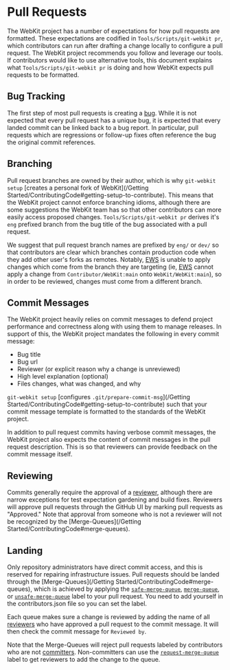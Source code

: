 # Pull Requests

The WebKit project has a number of expectations for how pull requests are formatted. These expectations are codified in `Tools/Scripts/git-webkit pr`, which contributors can run after drafting a change locally to configure a pull request. The WebKit project recommends you follow and leverage our tools. If contributors would like to use alternative tools, this document explains what `Tools/Scripts/git-webkit pr` is doing and how WebKit expects pull requests to be formatted.

## Bug Tracking

The first step of most pull requests is creating a [bug](https://bugs.webkit.org/enter_bug.cgi). While it is not expected that every pull request has a unique bug, it is expected that every landed commit can be linked back to a bug report. In particular, pull requests which are regressions or follow-up fixes often reference the bug the original commit references.

## Branching

Pull request branches are owned by their author, which is why `git-webkit setup` [creates a personal fork of WebKit](/Getting Started/ContributingCode#getting-setup-to-contribute). This means that the WebKit project cannot enforce branching idioms, although there are some suggestions the WebKit team has so that other contributors can more easily access proposed changes. `Tools/Scripts/git-webkit pr` derives it's `eng` prefixed branch from the bug title of the bug associated with a pull request.

We suggest that pull request branch names are prefixed by `eng/` or `dev/` so that contributors are clear which branches contain production code when they add other user's forks as remotes. Notably, [EWS](https://ews-build.webkit.org) is unable to apply changes which come from the branch they are targeting (ie, [EWS](https://ews-build.webkit.org) cannot apply a change from `Contributor/WebKit:main` onto `WebKit/WebKit:main`), so in order to be reviewed, changes must come from a different branch.

## Commit Messages

The WebKit project heavily relies on commit messages to defend project performance and correctness along with using them to manage releases. In support of this, the WebKit project mandates the following in every commit message:

* Bug title
* Bug url
* Reviewer (or explicit reason why a change is unreviewed)
* High level explanation (optional)
* Files changes, what was changed, and why

`git-webkit setup` [configures `.git/prepare-commit-msg`](/Getting Started/ContributingCode#getting-setup-to-contribute) such that your commit message template is formatted to the standards of the WebKit project.

In addition to pull request commits having verbose commit messages, the WebKit project also expects the content of commit messages in the pull request description. This is so that reviewers can provide feedback on the commit message itself.

## Reviewing

Commits generally require the approval of a [reviewer](https://webkit.org/team/#reviewers), although there are narrow exceptions for test expectation gardening and build fixes. Reviewers will approve pull requests through the GitHub UI by marking pull requests as "Approved." Note that approval from someone who is not a reviewer will not be recognized by the [Merge-Queues](/Getting Started/ContributingCode#merge-queues).

## Landing

Only repository administrators have direct commit access, and this is reserved for repairing infrastructure issues. Pull requests should be landed through the [Merge-Queues](/Getting Started/ContributingCode#merge-queues), which is achieved by applying the [`safe-merge-queue`](https://github.com/WebKit/WebKit/labels?q=safe-merge-queue), [`merge-queue`](https://github.com/WebKit/WebKit/labels?q=merge-queue), or [`unsafe-merge-queue`](https://github.com/WebKit/WebKit/labels?q=unfsafe-merge-queue) label to your pull request. You need to add yourself in the contributors.json file so you can set the label.

Each queue makes sure a change is reviewed by adding the name of all [reviewers](https://webkit.org/team/#reviewers) who have approved a pull request to the commit message. It will then check the commit message for `Reviewed by`.

Note that the Merge-Queues will reject pull requests labeled by contributors who are not [committers](https://webkit.org/team/#committers). Non-committers can use the [`request-merge-queue`](https://github.com/WebKit/WebKit/labels?q=request-merge-queue) label to get reviewers to add the change to the queue.

